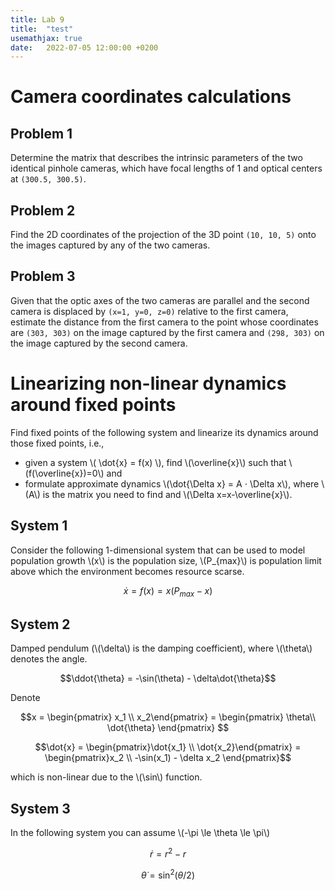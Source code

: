 ```yaml
---
title: Lab 9
title:  "test"
usemathjax: true
date:   2022-07-05 12:00:00 +0200
---
```


<script type="text/javascript" id="MathJax-script" async
  src="https://cdn.jsdelivr.net/npm/mathjax@3/es5/tex-mml-chtml.js">
</script>
# Camera coordinates calculations 

## Problem 1


Determine the matrix that describes the intrinsic parameters of the two identical pinhole cameras, which have focal lengths of 1 and optical centers at `(300.5, 300.5)`.

## Problem 2

Find the 2D coordinates of the projection of the 3D point `(10, 10, 5)` onto the images captured by any of the two cameras.

## Problem 3

Given that the optic axes of the two cameras are parallel and the second camera is displaced by `(x=1, y=0, z=0)` relative to the first camera, estimate the distance from the first camera to the point whose coordinates are `(303, 303)` on the image captured by the first camera and `(298, 303)` on the image captured by the second camera.

# Linearizing non-linear dynamics around fixed points


Find fixed points of the following system and linearize its dynamics around those fixed points, i.e., 

- given a system \\( \dot{x} = f(x) \\), find \\(\overline{x}\\) such that \\(f(\overline{x})=0\\) and 
- formulate approximate dynamics \\(\dot{\Delta x} = A ⋅ \Delta x\\), where \\(A\\) is the matrix you need to find and \\(\Delta x=x-\overline{x}\\).

## System 1

Consider the following 1-dimensional system that can be used to model population growth \\(x\\) is the population size, \\(P_{max}\\) is population limit above which the environment becomes resource scarse.

$$\dot{x} = f(x) = x(P_{max}-x)$$

## System 2

Damped pendulum (\\(\delta\\) is the damping coefficient), where \\(\theta\\) denotes the angle.

$$\ddot{\theta} = -\sin(\theta) - \delta\dot{\theta}$$

Denote

$$x = \begin{pmatrix} x_1 \\ x_2\end{pmatrix} = \begin{pmatrix} \theta\\ \dot{\theta} 
\end{pmatrix} $$


$$\dot{x} =  \begin{pmatrix}\dot{x_1} \\ \dot{x_2}\end{pmatrix} = \begin{pmatrix}x_2 \\ -\sin(x_1) - \delta x_2 \end{pmatrix}$$ 

which is non-linear due to the \\(\sin\\) function.

## System 3

In the following system you can assume \\(-\pi \le \theta \le \pi\\)


$$\dot{r} = r^2 - r$$

$$\dot{\theta} = \sin^2(\theta / 2)$$


